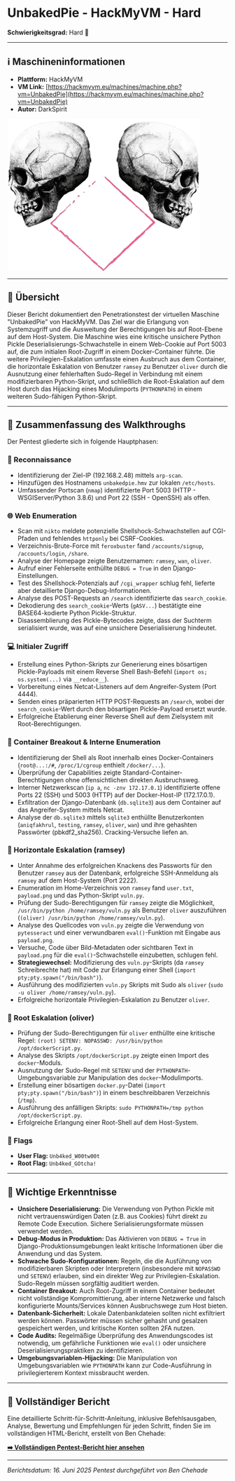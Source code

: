 # UnbakedPie - HackMyVM - Hard

**Schwierigkeitsgrad:** Hard 🔴

---

## ℹ️ Maschineninformationen

*   **Plattform:** HackMyVM
*   **VM Link:** [https://hackmyvm.eu/machines/machine.php?vm=UnbakedPie](https://hackmyvm.eu/machines/machine.php?vm=UnbakedPie)
*   **Autor:** DarkSpirit

![UnbakedPie Machine Icon](UnbakedPie.png)

---

## 🏁 Übersicht

Dieser Bericht dokumentiert den Penetrationstest der virtuellen Maschine "UnbakedPie" von HackMyVM. Das Ziel war die Erlangung von Systemzugriff und die Ausweitung der Berechtigungen bis auf Root-Ebene auf dem Host-System. Die Maschine wies eine kritische unsichere Python Pickle Deserialisierungs-Schwachstelle in einem Web-Cookie auf Port 5003 auf, die zum initialen Root-Zugriff in einem Docker-Container führte. Die weitere Privilegien-Eskalation umfasste einen Ausbruch aus dem Container, die horizontale Eskalation von Benutzer `ramsey` zu Benutzer `oliver` durch die Ausnutzung einer fehlerhaften Sudo-Regel in Verbindung mit einem modifizierbaren Python-Skript, und schließlich die Root-Eskalation auf dem Host durch das Hijacking eines Modulimports (`PYTHONPATH`) in einem weiteren Sudo-fähigen Python-Skript.

---

## 📖 Zusammenfassung des Walkthroughs

Der Pentest gliederte sich in folgende Hauptphasen:

### 🔎 Reconnaissance

*   Identifizierung der Ziel-IP (192.168.2.48) mittels `arp-scan`.
*   Hinzufügen des Hostnamens `unbakedpie.hmv` zur lokalen `/etc/hosts`.
*   Umfassender Portscan (`nmap`) identifizierte Port 5003 (HTTP - WSGIServer/Python 3.8.6) und Port 22 (SSH - OpenSSH) als offen.

### 🌐 Web Enumeration

*   Scan mit `nikto` meldete potenzielle Shellshock-Schwachstellen auf CGI-Pfaden und fehlendes `httponly` bei CSRF-Cookies.
*   Verzeichnis-Brute-Force mit `feroxbuster` fand `/accounts/signup`, `/accounts/login`, `/share`.
*   Analyse der Homepage zeigte Benutzernamen: `ramsey`, `wan`, `oliver`.
*   Aufruf einer Fehlerseite enthüllte `DEBUG = True` in den Django-Einstellungen.
*   Test des Shellshock-Potenzials auf `/cgi_wrapper` schlug fehl, lieferte aber detaillierte Django-Debug-Informationen.
*   Analyse des POST-Requests an `/search` identifizierte das `search_cookie`.
*   Dekodierung des `search_cookie`-Werts (`gASV...`) bestätigte eine BASE64-kodierte Python Pickle-Struktur.
*   Disassemblierung des Pickle-Bytecodes zeigte, dass der Suchterm serialisiert wurde, was auf eine unsichere Deserialisierung hindeutet.

### 💻 Initialer Zugriff

*   Erstellung eines Python-Skripts zur Generierung eines bösartigen Pickle-Payloads mit einem Reverse Shell Bash-Befehl (`import os; os.system(...)` via `__reduce__`).
*   Vorbereitung eines Netcat-Listeners auf dem Angreifer-System (Port 4444).
*   Senden eines präparierten HTTP POST-Requests an `/search`, wobei der `search_cookie`-Wert durch den bösartigen Pickle-Payload ersetzt wurde.
*   Erfolgreiche Etablierung einer Reverse Shell auf dem Zielsystem mit Root-Berechtigungen.

### 🐳 Container Breakout & Interne Enumeration

*   Identifizierung der Shell als Root innerhalb eines Docker-Containers (`root@...:/#`, `/proc/1/cgroup` enthielt `/docker/...`).
*   Überprüfung der Capabilities zeigte Standard-Container-Berechtigungen ohne offensichtlichen direkten Ausbruchsweg.
*   Interner Netzwerkscan (`ip a`, `nc -znv 172.17.0.1`) identifizierte offene Ports 22 (SSH) und 5003 (HTTP) auf der Docker-Host-IP (172.17.0.1).
*   Exfiltration der Django-Datenbank (`db.sqlite3`) aus dem Container auf das Angreifer-System mittels Netcat.
*   Analyse der `db.sqlite3` mittels `sqlite3` enthüllte Benutzerkonten (`aniqfakhrul`, `testing`, `ramsey`, `oliver`, `wan`) und ihre gehashten Passwörter (pbkdf2_sha256). Cracking-Versuche liefen an.

### 🔑 Horizontale Eskalation (ramsey)

*   Unter Annahme des erfolgreichen Knackens des Passworts für den Benutzer `ramsey` aus der Datenbank, erfolgreiche SSH-Anmeldung als `ramsey` auf dem Host-System (Port 2222).
*   Enumeration im Home-Verzeichnis von `ramsey` fand `user.txt`, `payload.png` und das Python-Skript `vuln.py`.
*   Prüfung der Sudo-Berechtigungen für `ramsey` zeigte die Möglichkeit, `/usr/bin/python /home/ramsey/vuln.py` als Benutzer `oliver` auszuführen (`(oliver) /usr/bin/python /home/ramsey/vuln.py`).
*   Analyse des Quellcodes von `vuln.py` zeigte die Verwendung von `pytesseract` und einer verwundbaren `eval()`-Funktion mit Eingabe aus `payload.png`.
*   Versuche, Code über Bild-Metadaten oder sichtbaren Text in `payload.png` für die `eval()`-Schwachstelle einzubetten, schlugen fehl.
*   **Strategiewechsel:** Modifizierung des `vuln.py`-Skripts (da `ramsey` Schreibrechte hat) mit Code zur Erlangung einer Shell (`import pty;pty.spawn("/bin/bash")`).
*   Ausführung des modifizierten `vuln.py` Skripts mit Sudo als `oliver` (`sudo -u oliver /home/ramsey/vuln.py`).
*   Erfolgreiche horizontale Privilegien-Eskalation zu Benutzer `oliver`.

### 👑 Root Eskalation (oliver)

*   Prüfung der Sudo-Berechtigungen für `oliver` enthüllte eine kritische Regel: `(root) SETENV: NOPASSWD: /usr/bin/python /opt/dockerScript.py`.
*   Analyse des Skripts `/opt/dockerScript.py` zeigte einen Import des `docker`-Moduls.
*   Ausnutzung der Sudo-Regel mit `SETENV` und der `PYTHONPATH`-Umgebungsvariable zur Manipulation des `docker`-Modulimports.
*   Erstellung einer bösartigen `docker.py`-Datei (`import pty;pty.spawn("/bin/bash")`) in einem beschreibbaren Verzeichnis (`/tmp`).
*   Ausführung des anfälligen Skripts: `sudo PYTHONPATH=/tmp python /opt/dockerScript.py`.
*   Erfolgreiche Erlangung einer Root-Shell auf dem Host-System.

### 🚩 Flags

*   **User Flag:** `Unb4ked_W00tw00t`
*   **Root Flag:** `Unb4ked_GOtcha!`

---

## 🧠 Wichtige Erkenntnisse

*   **Unsichere Deserialisierung:** Die Verwendung von Python Pickle mit nicht vertrauenswürdigen Daten (z.B. aus Cookies) führt direkt zu Remote Code Execution. Sichere Serialisierungsformate müssen verwendet werden.
*   **Debug-Modus in Produktion:** Das Aktivieren von `DEBUG = True` in Django-Produktionsumgebungen leakt kritische Informationen über die Anwendung und das System.
*   **Schwache Sudo-Konfigurationen:** Regeln, die die Ausführung von modifizierbaren Skripten oder Interpretern (insbesondere mit `NOPASSWD` und `SETENV`) erlauben, sind ein direkter Weg zur Privilegien-Eskalation. Sudo-Regeln müssen sorgfältig auditiert werden.
*   **Container Breakout:** Auch Root-Zugriff in einem Container bedeutet nicht vollständige Kompromittierung, aber interne Netzwerke und falsch konfigurierte Mounts/Services können Ausbruchswege zum Host bieten.
*   **Datenbank-Sicherheit:** Lokale Datenbankdateien sollten nicht exfiltriert werden können. Passwörter müssen sicher gehasht und gesalzen gespeichert werden, und kritische Konten sollten 2FA nutzen.
*   **Code Audits:** Regelmäßige Überprüfung des Anwendungscodes ist notwendig, um gefährliche Funktionen wie `eval()` oder unsichere Deserialisierungspraktiken zu identifizieren.
*   **Umgebungsvariablen-Hijacking:** Die Manipulation von Umgebungsvariablen wie `PYTHONPATH` kann zur Code-Ausführung in privilegierterem Kontext missbraucht werden.

---

## 📄 Vollständiger Bericht

Eine detaillierte Schritt-für-Schritt-Anleitung, inklusive Befehlsausgaben, Analyse, Bewertung und Empfehlungen für jeden Schritt, finden Sie im vollständigen HTML-Bericht, erstellt von Ben Chehade:

[**➡️ Vollständigen Pentest-Bericht hier ansehen**](https://alientec1908.github.io/UnbakedPie_HackMyVM_Hard/)

---

*Berichtsdatum: 16. Juni 2025*
*Pentest durchgeführt von Ben Chehade*
